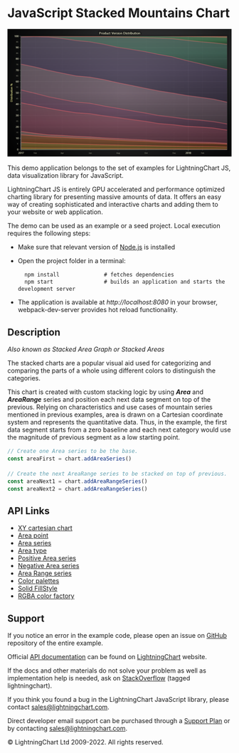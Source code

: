 # JavaScript Stacked Mountains Chart

![JavaScript Stacked Mountains Chart](stackedMountains-darkGold.png)

This demo application belongs to the set of examples for LightningChart JS, data visualization library for JavaScript.

LightningChart JS is entirely GPU accelerated and performance optimized charting library for presenting massive amounts of data. It offers an easy way of creating sophisticated and interactive charts and adding them to your website or web application.

The demo can be used as an example or a seed project. Local execution requires the following steps:

-   Make sure that relevant version of [Node.js](https://nodejs.org/en/download/) is installed
-   Open the project folder in a terminal:

          npm install              # fetches dependencies
          npm start                # builds an application and starts the development server

-   The application is available at _http://localhost:8080_ in your browser, webpack-dev-server provides hot reload functionality.


## Description

_Also known as Stacked Area Graph or Stacked Areas_

The stacked charts are a popular visual aid used for categorizing and comparing the parts of a whole using different colors to distinguish the categories.

This chart is created with custom stacking logic by using **_Area_** and **_AreaRange_** series and position each next data segment on top of the previous. Relying on characteristics and use cases of mountain series mentioned in previous examples, area is drawn on a Cartesian coordinate system and represents the quantitative data. Thus, in the example, the first data segment starts from a zero baseline and each next category would use the magnitude of previous segment as a low starting point.

```javascript
// Create one Area series to be the base.
const areaFirst = chart.addAreaSeries()

// Create the next AreaRange series to be stacked on top of previous.
const areaNext1 = chart.addAreaRangeSeries()
const areaNext2 = chart.addAreaRangeSeries()
```


## API Links

* [XY cartesian chart]
* [Area point]
* [Area series]
* [Area type]
* [Positive Area series]
* [Negative Area series]
* [Area Range series]
* [Color palettes]
* [Solid FillStyle]
* [RGBA color factory]


## Support

If you notice an error in the example code, please open an issue on [GitHub][0] repository of the entire example.

Official [API documentation][1] can be found on [LightningChart][2] website.

If the docs and other materials do not solve your problem as well as implementation help is needed, ask on [StackOverflow][3] (tagged lightningchart).

If you think you found a bug in the LightningChart JavaScript library, please contact sales@lightningchart.com.

Direct developer email support can be purchased through a [Support Plan][4] or by contacting sales@lightningchart.com.

[0]: https://github.com/Arction/
[1]: https://lightningchart.com/lightningchart-js-api-documentation/
[2]: https://lightningchart.com
[3]: https://stackoverflow.com/questions/tagged/lightningchart
[4]: https://lightningchart.com/support-services/

© LightningChart Ltd 2009-2022. All rights reserved.


[XY cartesian chart]: https://lightningchart.com/js-charts/api-documentation/v5.2.0/classes/ChartXY.html
[Area point]: https://lightningchart.com/js-charts/api-documentation/v5.2.0/interfaces/AreaPoint.html
[Area series]: https://lightningchart.com/js-charts/api-documentation/v5.2.0/classes/ChartXY.html#addAreaSeries
[Area type]: https://lightningchart.com/js-charts/api-documentation/v5.2.0/AreaSeriesTypes.html
[Positive Area series]: https://lightningchart.com/js-charts/api-documentation/v5.2.0/classes/AreaSeriesPositive.html
[Negative Area series]: https://lightningchart.com/js-charts/api-documentation/v5.2.0/classes/AreaSeriesNegative.html
[Area Range series]: https://lightningchart.com/js-charts/api-documentation/v5.2.0/classes/AreaRangeSeries.html
[Color palettes]: https://lightningchart.com/js-charts/api-documentation/v5.2.0/variables/ColorPalettes.html
[Solid FillStyle]: https://lightningchart.com/js-charts/api-documentation/v5.2.0/classes/SolidFill.html
[RGBA color factory]: https://lightningchart.com/js-charts/api-documentation/v5.2.0/functions/ColorRGBA.html

